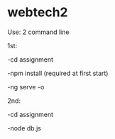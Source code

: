 # webtech2

Use: 2 command line

1st:

-cd assignment

-npm install	(required at first start)

-ng serve -o

2nd:

-cd assignment

-node db.js
